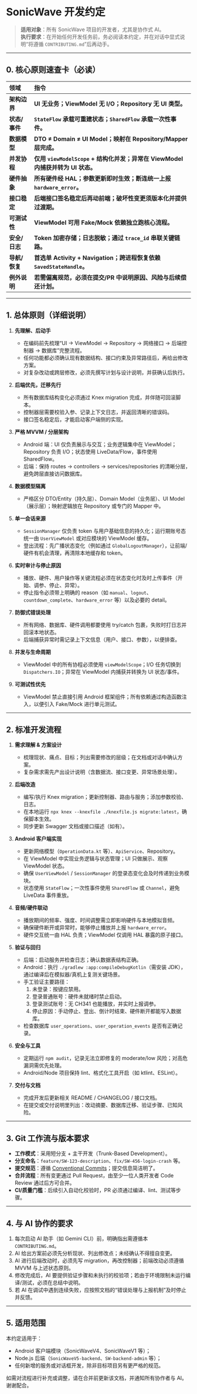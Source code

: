 # SonicWave 开发约定

> **适用对象**：所有 SonicWave 项目的开发者，尤其是协作式 AI。  
> **执行要求**：在开始任何开发任务前，务必阅读本约定，并在对话中显式说明“将遵循 `CONTRIBUTING.md`”后再动手。

---

## 0. 核心原则速查卡（必读）

| 领域 | 指令 |
| :-- | :-- |
| **架构边界** | **UI 无业务；ViewModel 无 I/O；Repository 无 UI 类型。** |
| **状态/事件** | **`StateFlow` 承载可重建状态；`SharedFlow` 承载一次性事件。** |
| **数据模型** | **DTO ≠ Domain ≠ UI Model；映射在 Repository/Mapper 层完成。** |
| **并发协程** | **仅用 `viewModelScope` + 结构化并发；异常在 ViewModel 内捕获并转为 UI 状态。** |
| **硬件抽象** | **所有硬件经 HAL；参数更新即时生效；断连统一上报 `hardware_error`。** |
| **接口稳定** | **后端接口签名稳定后再动前端；破坏性变更须版本化并提供过渡期。** |
| **可测试性** | **ViewModel 可用 Fake/Mock 依赖独立跑核心流程。** |
| **安全/日志** | **Token 加密存储；日志脱敏；通过 `trace_id` 串联关键链路。** |
| **导航/恢复** | **首选单 Activity + Navigation；跨进程恢复依赖 `SavedStateHandle`。** |
| **例外说明** | **若需偏离规范，必须在提交/PR 中说明原因、风险与后续偿还计划。** |

---

## 1. 总体原则（详细说明）

1. **先理解、后动手**  
   - 在编码前先梳理“UI → ViewModel → Repository → 网络接口 → 后端控制器 → 数据库”完整流程。  
   - 任何功能都必须确认现有数据结构、接口约束及异常路径后，再给出修改方案。  
   - 对复杂改动或跨层修改，必须先撰写计划与设计说明，并获确认后执行。

2. **后端优先，迁移先行**  
   - 所有数据库结构变化必须通过 Knex migration 完成，并伴随可回滚脚本。  
   - 控制器层需要校验入参、记录上下文日志，并返回清晰的错误码。  
   - 接口签名稳定后，才能启动客户端侧的实现。

3. **严格 MVVM / 分层架构**  
   - Android 端：UI 仅负责展示与交互；业务逻辑集中在 ViewModel；Repository 负责 I/O；状态使用 LiveData/Flow，事件使用 SharedFlow。  
   - 后端：保持 routes → controllers → services/repositories 的清晰分层，避免跨层直接访问数据库。

4. **数据模型隔离**  
   - 严格区分 DTO/Entity（持久层）、Domain Model（业务层）、UI Model（展示层）；映射逻辑放在 Repository 或专门的 Mapper 中。

4. **单一会话来源**  
   - `SessionManager` 仅负责 token 与用户基础信息的持久化；运行期账号态统一由 `UserViewModel` 或对应模块的 ViewModel 缓存。  
   - 登出流程：先广播状态变化（例如通过 `GlobalLogoutManager`），让前端/硬件有机会清理，再清除本地缓存和 token。

5. **实时审计与停止原因**  
   - 播放、硬件、用户操作等关键流程必须在状态变化时及时上传事件（开始、调参、停止、异常）。  
   - 停止指令必须带上明确的 reason（如 `manual`、`logout`、`countdown_complete`、`hardware_error` 等）以及必要的 detail。

6. **防御式错误处理**  
   - 所有网络、数据库、硬件调用都要使用 try/catch 包裹，失败时打日志并回滚本地状态。  
   - 后端捕获异常时需记录上下文信息（用户、接口、参数），以便排查。

7. **并发与生命周期**  
   - ViewModel 中的所有协程必须使用 `viewModelScope`；I/O 任务切换到 `Dispatchers.IO`；异常在 ViewModel 内捕获并转换为 UI 状态/事件。

8. **可测试性优先**  
   - ViewModel 禁止直接引用 Android 框架组件；所有依赖通过构造函数注入，以便引入 Fake/Mock 进行单元测试。

---

## 2. 标准开发流程

1. **需求理解 & 方案设计**  
   - 梳理现状、痛点、目标；列出需要修改的层级；在文档或对话中确认方案。  
   - 复杂需求需先产出设计说明（含数据流、接口变更、异常场景处理）。

2. **后端改造**  
   - 编写/执行 Knex migration；更新控制器、路由与服务；添加参数校验、日志。  
   - 在本地运行 `npx knex --knexfile ./knexfile.js migrate:latest`，确保脚本生效。  
   - 同步更新 Swagger 文档或接口描述（如有）。

3. **Android 客户端实现**  
   - 更新网络模型（`OperationData.kt` 等）、`ApiService`、Repository。  
   - 在 ViewModel 中实现业务逻辑与状态管理；UI 只做展示、观察 ViewModel 状态。  
   - 确保 `UserViewModel` / `SessionManager` 的登录态变化会及时传递到业务模块。  
   - 状态使用 `StateFlow`；一次性事件使用 `SharedFlow` 或 `Channel`，避免 LiveData 事件重放。

4. **音频/硬件联动**  
   - 播放期间的频率、强度、时间调整需立即影响硬件与本地模拟音频。  
    - 确保硬件断开或异常时，能够停止播放并上报 `hardware_error`。  
    - 硬件交互统一由 HAL 负责；ViewModel 仅调用 HAL 暴露的原子接口。

5. **验证与回归**  
   - 后端：启动服务并检查日志；确认数据表结构正确。  
   - Android：执行 `./gradlew :app:compileDebugKotlin`（需安装 JDK），通过编译后在模拟器/真机上复测关键场景。  
   - 手工验证主要路径：  
     1. 未登录：按键应禁用。  
     2. 登录普通账号：硬件未就绪时禁止启动。  
     3. 登录测试账号：无 CH341 也能播放，并实时上报调参。  
     4. 停止原因：手动停止、登出、倒计时结束、硬件断开都能写入数据库。  
   - 检查数据库 `user_operations`、`user_operation_events` 是否有正确记录。

6. **安全与工具**  
   - 定期运行 `npm audit`，记录无法立即修复的 moderate/low 风险；对高危漏洞需优先处理。  
   - Android/Node 项目保持 lint、格式化工具开启（如 ktlint、ESLint）。

7. **交付与文档**  
   - 完成开发后更新相关 README / CHANGELOG / 接口文档。  
   - 在提交或交付说明里列出：改动摘要、数据库迁移、验证步骤、已知风险。

---

## 3. Git 工作流与版本要求

- **工作模式**：采用短分支 + 主干开发（Trunk-Based Development）。  
- **分支命名**：`feature/SW-123-description`、`fix/SW-456-login-crash` 等。  
- **提交规范**：遵循 [Conventional Commits](https://www.conventionalcommits.org/)；提交信息简洁明了。  
- **合并流程**：所有变更通过 Pull Request，由至少一位人类开发者 Code Review 通过后方可合并。  
- **CI/质量门槛**：后续引入自动化校验时，PR 必须通过编译、lint、测试等步骤。

---

## 4. 与 AI 协作的要求

1. 每次启动 AI 助手（如 Gemini CLI）前，明确指出需遵循本 `CONTRIBUTING.md`。  
2. AI 给出方案前必须先分析现状、列出修改点；未经确认不得擅自变更。  
3. AI 进行后端改动时，必须先写 migration，再改控制器；前端改动必须遵循 MVVM 与上述状态原则。  
4. 修改完成后，AI 要提供验证步骤和未执行的校验项；若由于环境限制未运行编译/测试，必须在总结中说明。  
5. 若 AI 在调试中遇到连续失败，应按照文档的“错误处理与上报机制”及时停止并反馈。

---

## 5. 适用范围

本约定适用于：

- Android 客户端模块（SonicWaveV4、SonicWaveV1 等）；  
- Node.js 后端（`SonicWaveV5-backend`、`SW-backend-admin` 等）；  
- 任何新增的服务或对话框开发，除非目标项目另有更严格的规范。

如需对流程进行补充或调整，请在合并前更新该文档，并通知所有协作者与 AI。谢谢配合。  
